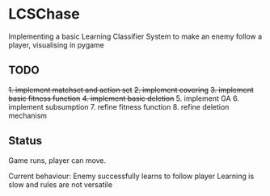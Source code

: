 # LCSChase
Implementing a basic Learning Classifier System to make an enemy follow a player, visualising in pygame

## TODO
~~1. implement matchset and action set~~
~~2. implement covering~~
~~3. implement basic fitness function~~
~~4. implement basic deletion~~
5. implement GA
6. implement subsumption
7. refine fitness function
8. refine deletion mechanism

## Status
Game runs, player can move.

Current behaviour:  Enemy successfully learns to follow player
                    Learning is slow and rules are not versatile
